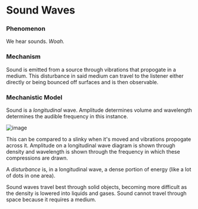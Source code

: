 # Sound Waves

### Phenomenon

We hear sounds. *Woah.*

### Mechanism

Sound is emitted from a source through vibrations that propogate in a medium. This disturbance in said medium can travel to the listener either directly or being bounced off surfaces and is then observable.

### Mechanistic Model

Sound is a *longitudinal* wave. Amplitude determines volume and wavelength determines the audible frequency in this instance.

![image](http://www.acs.psu.edu/drussell/Demos/waves/Lwave-Red-2.gif)

This can be compared to a slinky when it's moved and vibrations propogate across it. Amplitude on a longitudinal wave diagram is shown through density and wavelength is shown through the frequency in which these compressions are drawn.

A *disturbance* is, in a longitudinal wave, a dense portion of energy (like a lot of dots in one area).

Sound waves travel best through solid objects, becoming more difficult as the density is lowered into liquids and gases. Sound cannot travel through space because it requires a medium.
